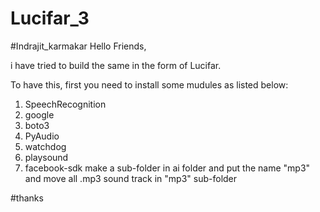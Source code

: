 # Lucifar_3
#Indrajit_karmakar
Hello Friends,

i have tried to build the same in the form of Lucifar.

To have this, first you need to install some mudules as listed below:

1) SpeechRecognition
2) google
3) boto3
4) PyAudio
5) watchdog
6) playsound
7) facebook-sdk
 make a sub-folder in ai folder and put the name "mp3" and move all .mp3 sound track in "mp3" sub-folder
 
 
#thanks
